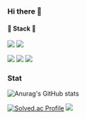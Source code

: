 ### Hi there 👋


#### 🌹 Stack 🌹
<a href="https://developer.mozilla.org/ko/docs/Web/JavaScript" target="_blank"><img src="https://img.shields.io/badge/Javascript-F7DF1E?style=flat-square&logo=Javascript&logoColor=white"/></a>
<a href="https://reactjs.org/" target="_blank"><img src="https://img.shields.io/badge/React-61DAFB?style=flat-square&logo=React&logoColor=white"/></a>

<a href="https://www.oracle.com/kr/java/" target="_blank"><img src="https://img.shields.io/badge/Java-007396?style=flat-square&logo=Java&logoColor=white"/></a>
<a href="https://docs.microsoft.com/ko-kr/dotnet/" target="_blank"><img src="https://img.shields.io/badge/.NET-512BD4?style=flat-square&logo=.NET&logoColor=white"/></a>
<a href="https://docs.microsoft.com/ko-kr/aspnet/core/blazor/?view=aspnetcore-5.0" target="_blank"><img src="https://img.shields.io/badge/Blazor-512BD4?style=flat-square&logo=Blazor&logoColor=white"/></a>


### Stat
![Anurag's GitHub stats](https://github-readme-stats.vercel.app/api?username=the1020&theme=prussian&show_icons=true)

[![Solved.ac Profile](http://mazassumnida.wtf/api/v2/generate_badge?boj=yenn23)](https://solved.ac/yenn23/)
 <img src="http://mazandi.herokuapp.com/api?handle=yenn23&theme=dark"/>
<!--
**the1020/the1020** is a ✨ _special_ ✨ repository because its `README.md` (this file) appears on your GitHub profile.

Here are some ideas to get you started:

- 🔭 I’m currently working on ...
- 🌱 I’m currently learning ...
- 👯 I’m looking to collaborate on ...
- 🤔 I’m looking for help with ...
- 💬 Ask me about ...
- 📫 How to reach me: ...
- 😄 Pronouns: ...
- ⚡ Fun fact: ...
-->

